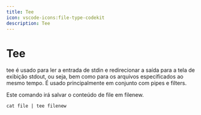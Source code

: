 ```yaml
---
title: Tee
icon: vscode-icons:file-type-codekit
description: Tee
---
```


# Tee

tee é usado para ler a entrada de stdin e redirecionar a saída para a tela de exibição stdout, ou seja, bem como para os arquivos especificados ao mesmo tempo. É usado principalmente em conjunto com pipes e filters.

Este comando irá salvar o conteúdo de file em filenew.
```shell
cat file | tee filenew
```
